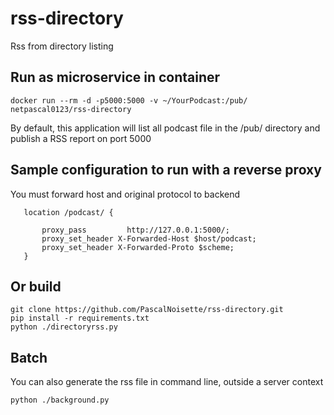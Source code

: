# rss-directory
Rss from directory listing

## Run as microservice in container

```
docker run --rm -d -p5000:5000 -v ~/YourPodcast:/pub/ netpascal0123/rss-directory
```
By default, this application will list all podcast file in the /pub/ directory and publish a RSS report on port 5000

## Sample configuration to run with a reverse proxy

You must forward host and original protocol to backend

```
   location /podcast/ {

       proxy_pass         http://127.0.0.1:5000/;
       proxy_set_header X-Forwarded-Host $host/podcast;
       proxy_set_header X-Forwarded-Proto $scheme;
   }
```

## Or build
```
git clone https://github.com/PascalNoisette/rss-directory.git
pip install -r requirements.txt
python ./directoryrss.py 
```

## Batch
You can also generate the rss file in command line, outside a server context
```
python ./background.py 
```
